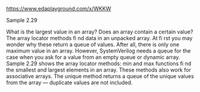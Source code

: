 https://www.edaplayground.com/x/WKKW

Sample 2.29

What is the largest value in an array? Does an array contain a certain value? The
array locator methods fi nd data in an unpacked array. At fi rst you may wonder why
these return a queue of values. After all, there is only one maximum value in an
array. However, SystemVerilog needs a queue for the case when you ask for a value
from an empty queue or dynamic array.
Sample 2.29 shows the array locator methods: min and max functions fi nd the
smallest and largest elements in an array. These methods also work for associative
arrays. The unique method returns a queue of the unique values from the array —
duplicate values are not included.